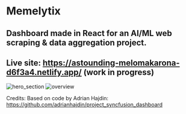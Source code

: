 # Memelytix 

## Dashboard made in React for an AI/ML web scraping & data aggregation project. 

## Live site: https://astounding-melomakarona-d6f3a4.netlify.app/ (work in progress)

![hero_section](https://iili.io/SM24uj.png|width=300)
![overview](https://iili.io/SM2LMB.png|width=300)

Credits: Based on code by Adrian Hajdin: https://github.com/adrianhajdin/project_syncfusion_dashboard
